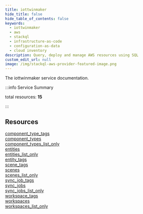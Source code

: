```yaml
---
title: iottwinmaker
hide_title: false
hide_table_of_contents: false
keywords:
  - iottwinmaker
  - aws
  - stackql
  - infrastructure-as-code
  - configuration-as-data
  - cloud inventory
description: Query, deploy and manage AWS resources using SQL
custom_edit_url: null
image: /img/stackql-aws-provider-featured-image.png
---
```


The iottwinmaker service documentation.

:::info Service Summary

<div class="row">
<div class="providerDocColumn">
<span>total resources:&nbsp;<b>15</b></span><br />
</div>
</div>

:::

## Resources
<div class="row">
<div class="providerDocColumn">
<a href="/services/iottwinmaker/component_type_tags/">component_type_tags</a><br />
<a href="/services/iottwinmaker/component_types/">component_types</a><br />
<a href="/services/iottwinmaker/component_types_list_only/">component_types_list_only</a><br />
<a href="/services/iottwinmaker/entities/">entities</a><br />
<a href="/services/iottwinmaker/entities_list_only/">entities_list_only</a><br />
<a href="/services/iottwinmaker/entity_tags/">entity_tags</a><br />
<a href="/services/iottwinmaker/scene_tags/">scene_tags</a><br />
<a href="/services/iottwinmaker/scenes/">scenes</a>
</div>
<div class="providerDocColumn">
<a href="/services/iottwinmaker/scenes_list_only/">scenes_list_only</a><br />
<a href="/services/iottwinmaker/sync_job_tags/">sync_job_tags</a><br />
<a href="/services/iottwinmaker/sync_jobs/">sync_jobs</a><br />
<a href="/services/iottwinmaker/sync_jobs_list_only/">sync_jobs_list_only</a><br />
<a href="/services/iottwinmaker/workspace_tags/">workspace_tags</a><br />
<a href="/services/iottwinmaker/workspaces/">workspaces</a><br />
<a href="/services/iottwinmaker/workspaces_list_only/">workspaces_list_only</a>
</div>
</div>